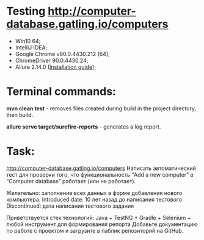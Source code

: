 # Testing http://computer-database.gatling.io/computers
* Win10 64;
* IntelliJ IDEA;
* Google Chrome v90.0.4430.212 (64);
* ChromeDriver 90.0.4430.24;
* Allure 2.14.0 ([Installation guide](https://docs.qameta.io/allure/#_about "Get started"));   

# Terminal commands:
**mvn clean test** - removes files created during build in the project directory, then build.

**allure serve target/surefire-reports** - generates a log report.

# Task:
http://computer-database.gatling.io/computers
Написать автоматический тест для проверки того, что функциональность “Add a new computer” в “Computer database” работает (или не работает).

Желательно: заполнение всех данных в форме добавления нового компьютера. Introduced date: 10 лет назад до написания тестового
Discontinued: дата написания тестового задания

Приветствуется стек технологий: Java + TestNG + Gradle + Selenium + любой инструмент для формирования репорта
Добавьте документацию по работе с проектом и загрузите в паблик репозиторий на GitHub.
